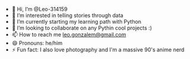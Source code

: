 - 👋 Hi, I’m @Leo-314159
- 👀 I’m interested in telling stories through data
- 🌱 I’m currently starting my learning path with Python
- 💞️ I’m looking to collaborate on any Pythin cool projects :)
- 📫 How to reach me leo.gonzalem@gmail.com
- 😄 Pronouns: he/him
- ⚡ Fun fact: I also love photography and I'm a massive 90's anime nerd

<!---
Leo-314159/Leo-314159 is a ✨ special ✨ repository because its `README.md` (this file) appears on your GitHub profile.
You can click the Preview link to take a look at your changes.
--->
